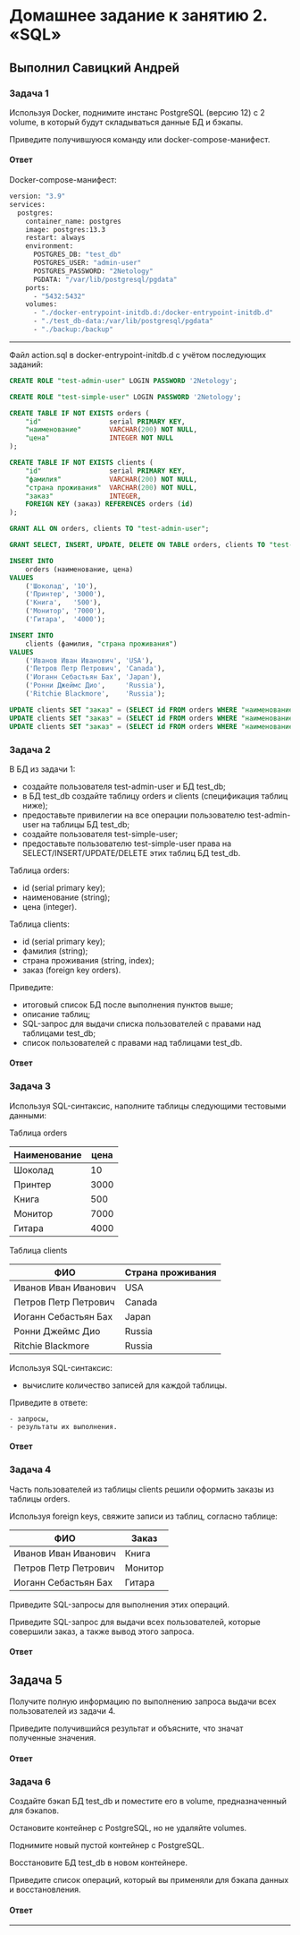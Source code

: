 # Домашнее задание к занятию 2. «SQL»

## Выполнил Савицкий Андрей

### Задача 1

Используя Docker, поднимите инстанс PostgreSQL (версию 12) c 2 volume, 
в который будут складываться данные БД и бэкапы.

Приведите получившуюся команду или docker-compose-манифест.

#### Ответ

Docker-compose-манифест:

```bash
version: "3.9"
services:
  postgres:
    container_name: postgres
    image: postgres:13.3
    restart: always
    environment:
      POSTGRES_DB: "test_db"
      POSTGRES_USER: "admin-user"
      POSTGRES_PASSWORD: "2Netology"
      PGDATA: "/var/lib/postgresql/pgdata"
    ports:
      - "5432:5432"
    volumes:
      - "./docker-entrypoint-initdb.d:/docker-entrypoint-initdb.d"
      - "./test_db-data:/var/lib/postgresql/pgdata"
      - "./backup:/backup"
```

---

Файл action.sql в docker-entrypoint-initdb.d с учётом последующих заданий:

```sql
CREATE ROLE "test-admin-user" LOGIN PASSWORD '2Netology';

CREATE ROLE "test-simple-user" LOGIN PASSWORD '2Netology';

CREATE TABLE IF NOT EXISTS orders (
    "id"                 serial PRIMARY KEY,
    "наименование"       VARCHAR(200) NOT NULL,
    "цена"               INTEGER NOT NULL
);

CREATE TABLE IF NOT EXISTS clients (
    "id"                 serial PRIMARY KEY,
    "фамилия"            VARCHAR(200) NOT NULL,
    "страна проживания"  VARCHAR(200) NOT NULL,
    "заказ"              INTEGER,
    FOREIGN KEY (заказ) REFERENCES orders (id)
);

GRANT ALL ON orders, clients TO "test-admin-user";

GRANT SELECT, INSERT, UPDATE, DELETE ON TABLE orders, clients TO "test-simple-user";

INSERT INTO
    orders (наименование, цена)
VALUES
    ('Шоколад',	'10'),
    ('Принтер',	'3000'),
    ('Книга',	'500'),
    ('Монитор',	'7000'),
    ('Гитара',	'4000');

INSERT INTO
    clients (фамилия, "страна проживания")
VALUES
    ('Иванов Иван Иванович', 'USA'),
    ('Петров Петр Петрович', 'Canada'),
    ('Иоганн Себастьян Бах', 'Japan'),
    ('Ронни Джеймс Дио',     'Russia'),
    ('Ritchie Blackmore',    'Russia');

UPDATE clients SET "заказ" = (SELECT id FROM orders WHERE "наименование"='Книга') WHERE "фамилия"='Иванов Иван Иванович';
UPDATE clients SET "заказ" = (SELECT id FROM orders WHERE "наименование"='Монитор') WHERE "фамилия"='Петров Петр Петрович';
UPDATE clients SET "заказ" = (SELECT id FROM orders WHERE "наименование"='Гитара') WHERE "фамилия"='Иоганн Себастьян Бах';
```

### Задача 2

В БД из задачи 1: 

- создайте пользователя test-admin-user и БД test_db;
- в БД test_db создайте таблицу orders и clients (спeцификация таблиц ниже);
- предоставьте привилегии на все операции пользователю test-admin-user на таблицы БД test_db;
- создайте пользователя test-simple-user;
- предоставьте пользователю test-simple-user права на SELECT/INSERT/UPDATE/DELETE этих таблиц БД test_db.

Таблица orders:

- id (serial primary key);
- наименование (string);
- цена (integer).

Таблица clients:

- id (serial primary key);
- фамилия (string);
- страна проживания (string, index);
- заказ (foreign key orders).

Приведите:

- итоговый список БД после выполнения пунктов выше;
- описание таблиц;
- SQL-запрос для выдачи списка пользователей с правами над таблицами test_db;
- список пользователей с правами над таблицами test_db.

#### Ответ



### Задача 3

Используя SQL-синтаксис, наполните таблицы следующими тестовыми данными:

Таблица orders

|Наименование|цена|
|------------|----|
|Шоколад| 10 |
|Принтер| 3000 |
|Книга| 500 |
|Монитор| 7000|
|Гитара| 4000|

Таблица clients

|ФИО|Страна проживания|
|------------|----|
|Иванов Иван Иванович| USA |
|Петров Петр Петрович| Canada |
|Иоганн Себастьян Бах| Japan |
|Ронни Джеймс Дио| Russia|
|Ritchie Blackmore| Russia|

Используя SQL-синтаксис:
- вычислите количество записей для каждой таблицы.

Приведите в ответе:

    - запросы,
    - результаты их выполнения.

#### Ответ



### Задача 4

Часть пользователей из таблицы clients решили оформить заказы из таблицы orders.

Используя foreign keys, свяжите записи из таблиц, согласно таблице:

|ФИО|Заказ|
|------------|----|
|Иванов Иван Иванович| Книга |
|Петров Петр Петрович| Монитор |
|Иоганн Себастьян Бах| Гитара |

Приведите SQL-запросы для выполнения этих операций.

Приведите SQL-запрос для выдачи всех пользователей, которые совершили заказ, а также вывод этого запроса.

#### Ответ



## Задача 5

Получите полную информацию по выполнению запроса выдачи всех пользователей из задачи 4.

Приведите получившийся результат и объясните, что значат полученные значения.

#### Ответ



### Задача 6

Создайте бэкап БД test_db и поместите его в volume, предназначенный для бэкапов.

Остановите контейнер с PostgreSQL, но не удаляйте volumes.

Поднимите новый пустой контейнер с PostgreSQL.

Восстановите БД test_db в новом контейнере.

Приведите список операций, который вы применяли для бэкапа данных и восстановления. 

#### Ответ



---

